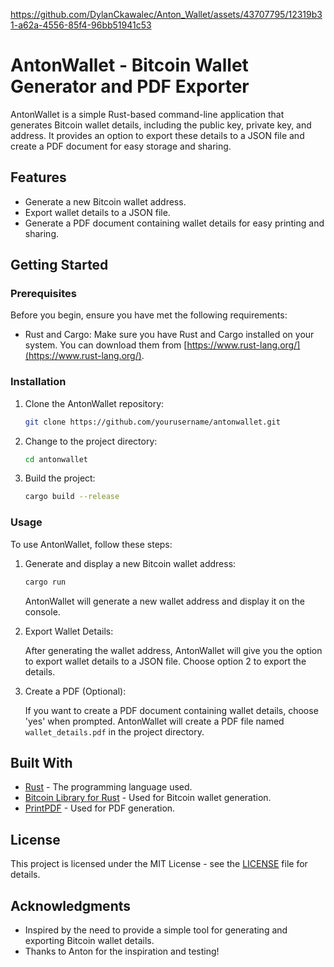 



https://github.com/DylanCkawalec/Anton_Wallet/assets/43707795/12319b31-a62a-4556-85f4-96bb51941c53


# AntonWallet - Bitcoin Wallet Generator and PDF Exporter

AntonWallet is a simple Rust-based command-line application that generates Bitcoin wallet details, including the public key, private key, and address. It provides an option to export these details to a JSON file and create a PDF document for easy storage and sharing.

## Features

- Generate a new Bitcoin wallet address.
- Export wallet details to a JSON file.
- Generate a PDF document containing wallet details for easy printing and sharing.

## Getting Started

### Prerequisites

Before you begin, ensure you have met the following requirements:

- Rust and Cargo: Make sure you have Rust and Cargo installed on your system. You can download them from [https://www.rust-lang.org/](https://www.rust-lang.org/).

### Installation

1. Clone the AntonWallet repository:

   ```bash
   git clone https://github.com/yourusername/antonwallet.git
   ```

2. Change to the project directory:

   ```bash
   cd antonwallet
   ```

3. Build the project:

   ```bash
   cargo build --release
   ```

### Usage

To use AntonWallet, follow these steps:

1. Generate and display a new Bitcoin wallet address:

   ```bash
   cargo run
   ```

   AntonWallet will generate a new wallet address and display it on the console.

2. Export Wallet Details:

   After generating the wallet address, AntonWallet will give you the option to export wallet details to a JSON file. Choose option 2 to export the details.

3. Create a PDF (Optional):

   If you want to create a PDF document containing wallet details, choose 'yes' when prompted. AntonWallet will create a PDF file named `wallet_details.pdf` in the project directory.

## Built With

- [Rust](https://www.rust-lang.org/) - The programming language used.
- [Bitcoin Library for Rust](https://github.com/rust-bitcoin/rust-bitcoin) - Used for Bitcoin wallet generation.
- [PrintPDF](https://crates.io/crates/printpdf) - Used for PDF generation.

## License

This project is licensed under the MIT License - see the [LICENSE](LICENSE) file for details.

## Acknowledgments

- Inspired by the need to provide a simple tool for generating and exporting Bitcoin wallet details.
- Thanks to Anton for the inspiration and testing!

